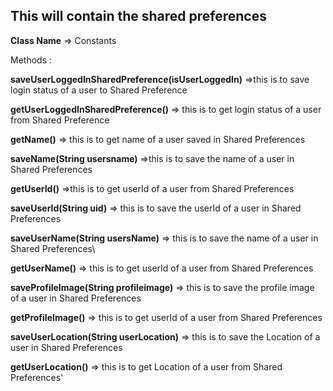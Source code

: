 <h2>This will contain the shared preferences </h2>

__Class Name__ => Constants

Methods :

__saveUserLoggedInSharedPreference(isUserLoggedIn)__ =>this is to save login status of a user to Shared Preference

__getUserLoggedInSharedPreference()__ => this is to get login status of a user from Shared Preference

__getName()__ =>  this is to get name of a user saved in Shared Preferences

__saveName(String usersname)__  =>this is to save the name of a user in Shared Preferences

__getUserId()__ =>this is to get userId of a user from Shared Preferences

__saveUserId(String uid)__ => this is to save the userId of a user in Shared Preferences

__saveUserName(String usersName)__ => this is to save the name of a user in Shared Preferences\

__getUserName()__ => this is to get userId of a user from Shared Preferences

__saveProfileImage(String profileimage)__ => this is to save the profile image of a user  in Shared Preferences

__getProfileImage()__ =>  this is to get userId of a user from Shared Preferences

__saveUserLocation(String userLocation)__ => this is to save the Location of a user in Shared Preferences

__getUserLocation()__ =>  this is to get Location of a user from Shared Preferences'



